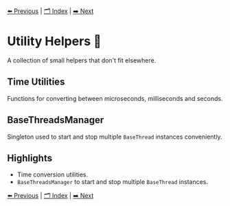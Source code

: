 [⬅️ Previous](Timers.md) | [🗂️ Index](index.md) | [➡️ Next](index.md)

# Utility Helpers 🧩

A collection of small helpers that don't fit elsewhere.

## Time Utilities
Functions for converting between microseconds, milliseconds and seconds.

## BaseThreadsManager
Singleton used to start and stop multiple `BaseThread` instances conveniently.

## Highlights
- Time conversion utilities.
- `BaseThreadsManager` to start and stop multiple `BaseThread` instances.

[⬅️ Previous](Timers.md) | [🗂️ Index](index.md) | [➡️ Next](index.md)
